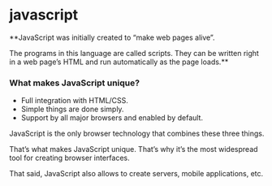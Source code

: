 # javascript

**JavaScript was initially created to “make web pages alive”.

The programs in this language are called scripts. They can be written right in a web page’s HTML and run automatically as the page loads.**

### What makes JavaScript unique?

- Full integration with HTML/CSS.
- Simple things are done simply.
- Support by all major browsers and enabled by default.

JavaScript is the only browser technology that combines these three things.

That’s what makes JavaScript unique. That’s why it’s the most widespread tool for creating browser interfaces.

That said, JavaScript also allows to create servers, mobile applications, etc.


